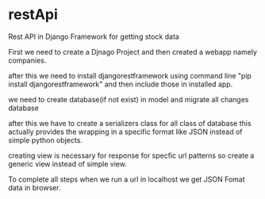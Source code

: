 # restApi
Rest API in Django Framework for getting stock data

First we need to create a Djnago Project and then created a webapp namely
companies.

after this we need to install djangorestframework using command line 
"pip install djangorestframework" and then include those in installed
app. 

we need to create database(if not exist) in model and migrate all changes 
database

after this we have to create a serializers class for all class of database
this actually provides the wrapping in a specific format like JSON instead 
of simple python objects.

creating view is necessary for response for specfic url patterns so create
a generic view instead of simple view.

To complete all steps when we run a url in localhost we get JSON Fomat data
in browser.







